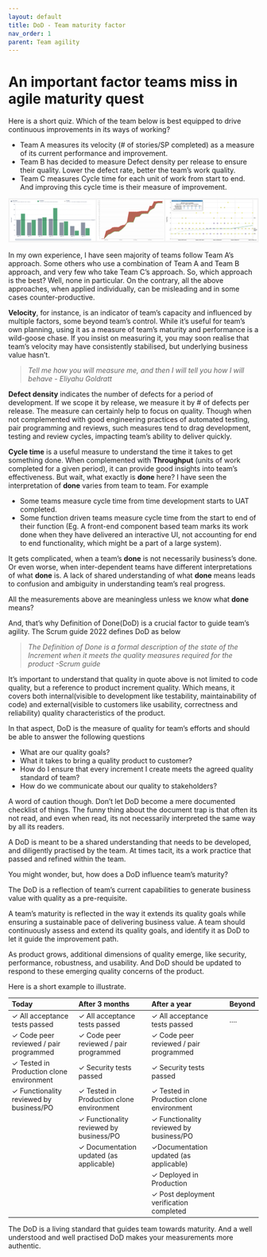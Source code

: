 ```yaml
---
layout: default
title: DoD - Team maturity factor
nav_order: 1
parent: Team agility
---
```



# An important factor teams miss in agile maturity quest

Here is a short quiz. Which of the team below is best equipped to drive continuous improvements in its ways of working?

- Team A measures its velocity (# of stories/SP completed) as a measure of its current performance and improvement.
- Team B has decided to measure Defect density per release to ensure their quality. Lower the defect rate, better the
  team’s work quality.
- Team C measures Cycle time for each unit of work from start to end. And improving this cycle time is their measure of
  improvement.

![img.png](img.png)

In my own experience, I have seen majority of teams follow Team A’s approach. Some others who use a combination of Team
A and Team B approach, and very few who take Team C’s approach.
So, which approach is the best? Well, none in particular.
On the contrary, all the above approaches, when applied individually, can be misleading and in some cases
counter-productive.

**Velocity**, for instance, is an indicator of team’s capacity and influenced by multiple factors, some beyond team’s
control. While it’s useful for team’s own planning, using it as a measure of team’s maturity and performance is a
wild-goose chase. If you insist on measuring it, you may soon realise that team’s velocity may have consistently
stabilised, but underlying business value hasn’t.



> *Tell me how you will measure me, and then I will tell you how I will behave* - *Eliyahu Goldratt*

**Defect density** indicates the number of defects for a period of development. If we scope it by release, we measure it
by # of defects per release. The measure can certainly help to focus on quality. Though when not complemented with good
engineering practices of automated testing, pair programming and reviews, such measures tend to drag development,
testing and review cycles, impacting team’s ability to deliver quickly.

**Cycle time** is a useful measure to understand the time it takes to get something done. When complemented with **Throughput** (units of work completed for a given period), it can provide good insights into team’s effectiveness. But
wait, what exactly is **done** here? I have seen the interpretation of **done** varies from team to team. For example

- Some teams measure cycle time from time development starts to UAT completed.
- Some function driven teams measure cycle time from the start to end of their function (Eg. A front-end component based
  team marks its work done when they have delivered an interactive UI, not accounting for end to end functionality,
  which might be a part of a large system).

It gets complicated, when a team’s **done** is not necessarily business’s done. Or even worse, when inter-dependent
teams have different interpretations of what **done** is. A lack of shared understanding of what **done** means leads to
confusion and ambiguity in understanding team’s real progress.

All the measurements above are meaningless unless we know what **done** means?

And, that’s why Definition of Done(DoD) is a crucial factor to guide team’s agility. The Scrum guide 2022 defines DoD as
below


> *The Definition of Done is a formal description of the state of the Increment when it meets the quality measures
required for the product -Scrum guide*

It’s important to understand that quality in quote above is not limited to code quality, but a reference to product
increment quality. Which means, it covers both internal(visible to development like testability, maintainability of
code) and external(visible to customers like usability, correctness and reliability) quality characteristics of the
product.

In that aspect, DoD is the measure of quality for team’s efforts and should be able to answer the following questions

- What are our quality goals?
- What it takes to bring a quality product to customer?
- How do I ensure that every increment I create meets the agreed quality standard of team?
- How do we communicate about our quality to stakeholders?

A word of caution though. Don’t let DoD become a mere documented checklist of things. The funny thing about the document
trap is that often its not read, and even when read, its not necessarily interpreted the same way by all its readers.

A DoD is meant to be a shared understanding that needs to be developed, and diligently practised by the team. At times
tacit, its a work practice that passed and refined within the team.

You might wonder, but, how does a DoD influence team’s maturity?

The DoD is a reflection of team’s current capabilities to generate business value with quality as a pre-requisite.

A team’s maturity is reflected in the way it extends its quality goals while ensuring a sustainable pace of delivering
business value. A team should continuously assess and extend its quality goals, and identify it as DoD to let it guide
the improvement path.

As product grows, additional dimensions of quality emerge, like security, performance, robustness, and usability. And
DoD should be updated to respond to these emerging quality concerns of the product.

Here is a short example to illustrate.


| **Today**                                      | **After 3 months**                             | **After a year**                               | **Beyond** |
|:-----------------------------------------------|:-----------------------------------------------|:-----------------------------------------------|:-----------|
| &check; All acceptance tests passed            | &check; All acceptance tests passed            | &check; All acceptance tests passed            | ....       |          
| &check; Code peer reviewed / pair programmed   | &check; Code peer reviewed / pair programmed   | &check; Code peer reviewed / pair programmed   |            |
| &check; Tested in Production clone environment | &check; Security tests passed                  | &check; Security tests passed                  ||
| &check; Functionality reviewed by business/PO  | &check; Tested in Production clone environment | &check; Tested in Production clone environment || 
|                                                | &check; Functionality reviewed by business/PO  | &check; Functionality reviewed by business/PO  ||
|                                                | &check; Documentation updated (as applicable)  | &check;Documentation updated (as applicable)   ||
|                                                |                                                | &check; Deployed in Production                 | 
|                                                |                                                | &check; Post deployment verification completed |            |

The DoD is a living standard that guides team towards maturity. And a well understood and well practised DoD makes your
measurements more authentic.
